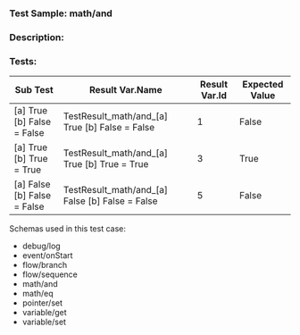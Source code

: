 ### **Test Sample:** math/and
### **Description:** 

### Tests:
| Sub Test | Result Var.Name | Result Var.Id | Expected Value
| ----------- | ----------- | ----------- |----------- |
| [a] True [b] False = False | TestResult_math/and_[a] True [b] False = False | 1 | False
| [a] True [b] True = True | TestResult_math/and_[a] True [b] True = True | 3 | True
| [a] False [b] False = False | TestResult_math/and_[a] False [b] False = False | 5 | False

Schemas used in this test case:
- debug/log
- event/onStart
- flow/branch
- flow/sequence
- math/and
- math/eq
- pointer/set
- variable/get
- variable/set
